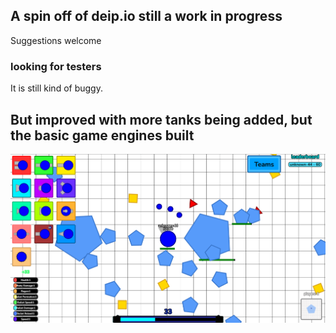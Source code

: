## A spin off of deip.io still a work in progress

Suggestions welcome

### looking for testers

It is still kind of buggy.

## But improved with more tanks being added, but the basic game engines built


![img of game](https://github.com/Multiplication-golf/deip.io-3/blob/main/game.png?raw=true)

